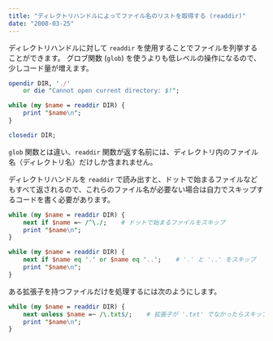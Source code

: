 ```yaml
---
title: "ディレクトリハンドルによってファイル名のリストを取得する (readdir)"
date: "2008-03-25"
---
```


ディレクトリハンドルに対して `readdir` を使用することでファイルを列挙することができます。
グロブ関数 (`glob`) を使うよりも低レベルの操作になるので、少しコード量が増えます。

```perl
opendir DIR, './'
    or die "Cannot open current directory: $!";

while (my $name = readdir DIR) {
    print "$name\n";
}

closedir DIR;
```

`glob` 関数とは違い、`readdir` 関数が返す名前には、ディレクトリ内のファイル名（ディレクトリ名）だけしか含まれません。

ディレクトリハンドルを `readdir` で読み出すと、ドットで始まるファイルなどもすべて返されるので、これらのファイル名が必要ない場合は自力でスキップするコードを書く必要があります。

```perl
while (my $name = readdir DIR) {
    next if $name =~ /^\./;    # ドットで始まるファイルをスキップ
    print "$name\n";
}

while (my $name = readdir DIR) {
    next if $name eq '.' or $name eq '..';    # '.' と '..' をスキップ
    print "$name\n";
}
```

ある拡張子を持つファイルだけを処理するには次のようにします。

```perl
while (my $name = readdir DIR) {
    next unless $name =~ /\.txt$/;    # 拡張子が '.txt' でなかったらスキップ
    print "$name\n";
}
```

